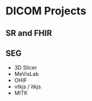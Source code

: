 # DICOM Projects

## SR and FHIR

## SEG
* 3D Slicer
* MeVisLab
* OHIF
* vtkjs / itkjs
* MITK
<!--stackedit_data:
eyJoaXN0b3J5IjpbNjYyMjI0MzM2LC0yMDg4NzQ2NjEyXX0=
-->